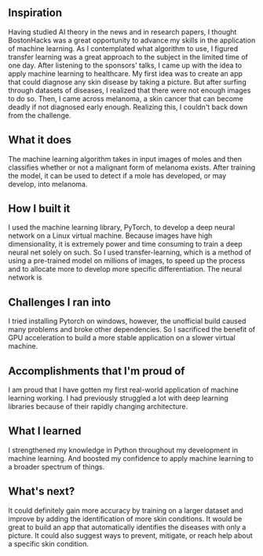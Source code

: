 ## Inspiration
Having studied AI theory in the news and in research papers, I thought BostonHacks was a great opportunity to advance my skills in the application of machine learning. As I contemplated what algorithm to use, I figured transfer learning was a great approach to the subject in the limited time of one day. After listening to the sponsors' talks, I came up with the idea to apply machine learning to healthcare. My first idea was to create an app that could diagnose any skin disease by taking a picture. But after surfing through datasets of diseases,  I realized that there were not enough images to do so. Then, I came across melanoma, a skin cancer that can become deadly if not diagnosed early enough. Realizing this, I couldn't back down from the challenge.
## What it does
The machine learning algorithm takes in input images of moles and then classifies whether or not a malignant form of melanoma exists. After training the model, it can be used to detect if a mole has developed, or may develop, into melanoma.
## How I built it
I used the machine learning library, PyTorch, to develop a deep neural network on a Linux virtual machine. Because images have high dimensionality, it is extremely power and time consuming to train a deep neural net solely on such. So I used transfer-learning, which is a method of using a pre-trained model on millions of images, to speed up the process and to allocate more to develop more specific differentiation. The neural network is 
## Challenges I ran into
I tried installing Pytorch on windows, however, the unofficial build caused many problems and broke other dependencies. So I sacrificed the benefit of GPU acceleration to build a more stable application on a slower virtual machine.
## Accomplishments that I'm proud of
I am proud that I have gotten my first real-world application of machine learning working. I had previously struggled a lot with deep learning libraries because of their rapidly changing architecture.
## What I learned
I strengthened my knowledge in Python throughout my development in machine learning. And boosted my confidence to apply machine learning to a broader spectrum of things.
## What's next?
It could definitely gain more accuracy by training on a larger dataset and improve by adding the identification of more skin conditions. It would be great to build an app that automatically identifies the diseases with only a picture. It could also suggest ways to prevent, mitigate, or reach help about a specific skin condition.